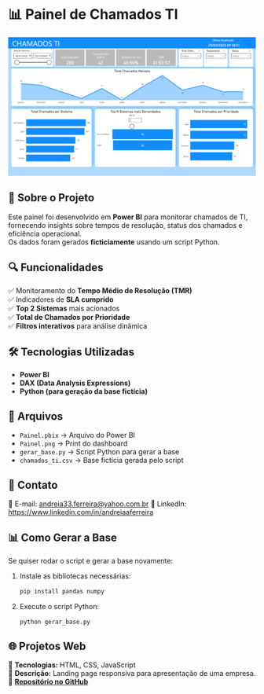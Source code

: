 # 📊 Painel de Chamados TI

![Painel Chamados TI](Painel.png)

## 📝 Sobre o Projeto  
Este painel foi desenvolvido em **Power BI** para monitorar chamados de TI, fornecendo insights sobre tempos de resolução, status dos chamados e eficiência operacional.  
Os dados foram gerados **ficticiamente** usando um script Python.  

## 🔍 Funcionalidades  
✅ Monitoramento do **Tempo Médio de Resolução (TMR)**  
✅ Indicadores de **SLA cumprido**  
✅ **Top 2 Sistemas** mais acionados  
✅ **Total de Chamados por Prioridade**  
✅ **Filtros interativos** para análise dinâmica  

## 🛠️ Tecnologias Utilizadas  
- **Power BI**  
- **DAX (Data Analysis Expressions)**  
- **Python (para geração da base fictícia)**  

## 📂 Arquivos  
- `Painel.pbix` → Arquivo do Power BI  
- `Painel.png` → Print do dashboard  
- `gerar_base.py` → Script Python para gerar a base  
- `chamados_ti.csv` → Base fictícia gerada pelo script 

## 📩 Contato
📧 E-mail: andreia33.ferreira@yahoo.com.br
💼 LinkedIn: https://www.linkedin.com/in/andreiaaferreira 

## 📊 Como Gerar a Base  
Se quiser rodar o script e gerar a base novamente:  
1. Instale as bibliotecas necessárias:  
   ```bash
   pip install pandas numpy
2. Execute o script Python:   
   ```bash
   python gerar_base.py
   
 ## 🌐 Projetos Web     
 📌 **Tecnologias:** HTML, CSS, JavaScript  
📌 **Descrição:** Landing page responsiva para apresentação de uma empresa.  
🔗 **[Repositório no GitHub](https://github.com/Firstaces/animacaoeseducativas)**  

